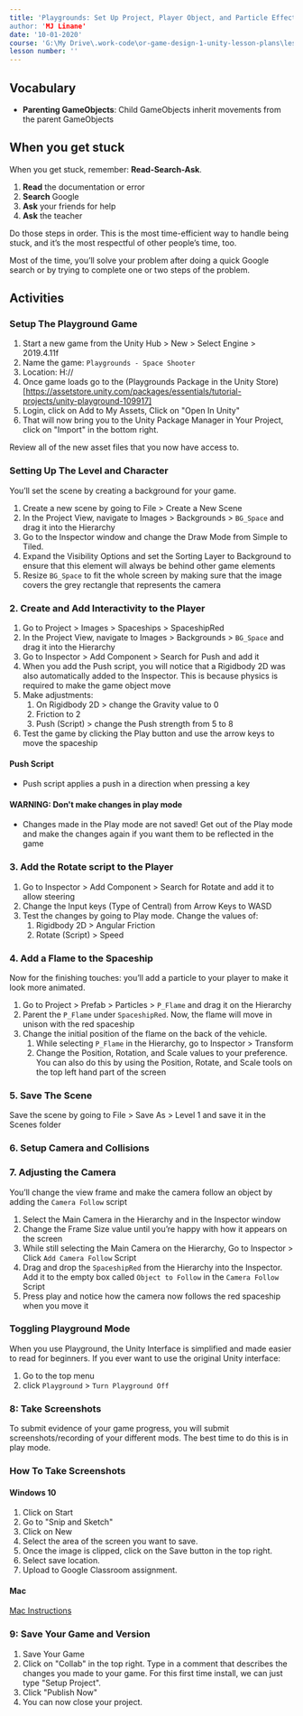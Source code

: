 ```yaml
---
title: 'Playgrounds: Set Up Project, Player Object, and Particle Effects''
author: 'MJ Linane'
date: '10-01-2020'
course: 'G:\My Drive\.work-code\or-game-design-1-unity-lesson-plans\lesson-plans\3-playgrounds'
lesson number: ''
---
```


## Vocabulary

- **Parenting GameObjects**: Child GameObjects inherit movements from the parent GameObjects

## When you get stuck

When you get stuck, remember: **Read-Search-Ask**.

1. **Read** the documentation or error
2. **Search** Google
3. **Ask** your friends for help
4. **Ask** the teacher

Do those steps in order. This is the most time-efficient way to handle being stuck, and it’s the most respectful of other people’s time, too.

Most of the time, you’ll solve your problem after doing a quick Google search or by trying to complete one or two steps of the problem.

## Activities

### Setup The Playground Game

1. Start a new game from the Unity Hub > New > Select Engine > 2019.4.11f
2. Name the game: `Playgrounds - Space Shooter`
3. Location: H://
4. Once game loads go to the (Playgrounds Package in the Unity Store)[https://assetstore.unity.com/packages/essentials/tutorial-projects/unity-playground-109917]
5. Login, click on Add to My Assets, Click on "Open In Unity"
6. That will now bring you to the Unity Package Manager in Your Project, click on "Import" in the bottom right.

Review all of the new asset files that you now have access to.

### Setting Up The Level and Character

You’ll set the scene by creating a background for your game.

1. Create a new scene by going to File > Create a New Scene
2. In the Project View, navigate to Images > Backgrounds > `BG_Space` and drag it into the Hierarchy
3. Go to the Inspector window and change the Draw Mode from Simple to Tiled.
4. Expand the Visibility Options and set the Sorting Layer to Background to ensure that this element will always be behind other game elements
5. Resize `BG_Space` to fit the whole screen by making sure that the image covers the grey rectangle that represents the camera

### 2. Create and Add Interactivity to the Player

1. Go to Project > Images > Spaceships > SpaceshipRed
2. In the Project View, navigate to Images > Backgrounds > `BG_Space` and drag it into the Hierarchy
3. Go to Inspector > Add Component > Search for Push and add it
4. When you add the Push script, you will notice that a Rigidbody 2D was also automatically added to the Inspector. This is because physics is required to make the game object move
5. Make adjustments:
   1. On Rigidbody 2D > change the Gravity value to 0
   2. Friction to 2
   3. Push (Script) > change the Push strength from 5 to 8
6. Test the game by clicking the Play button and use the arrow keys to move the spaceship

#### Push Script

- Push script applies a push in a direction when pressing a key

#### WARNING: Don't make changes in play mode

- Changes made in the Play mode are not saved! Get out of the Play mode and make the changes again if you want them to be reflected in the game

### 3. Add the Rotate script to the Player

1. Go to Inspector > Add Component > Search for Rotate and add it to allow steering
2. Change the Input keys (Type of Central) from Arrow Keys to WASD
3. Test the changes by going to Play mode. Change the values of:
   1. Rigidbody 2D > Angular Friction
   2. Rotate (Script) > Speed

### 4. Add a Flame to the Spaceship

Now for the finishing touches: you’ll add a particle to your player to make it look more animated.

1. Go to Project > Prefab > Particles > `P_Flame` and drag it on the Hierarchy
2. Parent the `P_Flame` under `SpaceshipRed`. Now, the flame will move in unison with the red spaceship
3. Change the initial position of the flame on the back of the vehicle.
   1. While selecting `P_Flame` in the Hierarchy, go to Inspector > Transform
   2. Change the Position, Rotation, and Scale values to your preference. You can also do this by using the Position, Rotate, and Scale tools on the top left hand part of the screen

### 5. Save The Scene

Save the scene by going to File > Save As > Level 1 and save it in the Scenes folder

### 6. Setup Camera and Collisions

### 7. Adjusting the Camera

You’ll change the view frame and make the camera follow an object by adding the `Camera Follow` script

1. Select the Main Camera in the Hierarchy and in the Inspector window
2. Change the Frame Size value until you’re happy with how it appears on the screen
3. While still selecting the Main Camera on the Hierarchy, Go to Inspector > Click `Add Camera Follow` Script
4. Drag and drop the `SpaceshipRed` from the Hierarchy into the Inspector. Add it to the empty box called `Object to Follow` in the `Camera Follow` Script
5. Press play and notice how the camera now follows the red spaceship when you move it

### Toggling Playground Mode

When you use Playground, the Unity Interface is simplified and made easier to read for beginners. If you ever want to use the original Unity interface:

1. Go to the top menu
2. click `Playground` > `Turn Playground Off`

### 8: Take Screenshots

To submit evidence of your game progress, you will submit screenshots/recording of your different mods. The best time to do this is in play mode.

### How To Take Screenshots

#### Windows 10

1. Click on Start
2. Go to "Snip and Sketch"
3. Click on New
4. Select the area of the screen you want to save.
5. Once the image is clipped, click on the Save button in the top right.
6. Select save location.
7. Upload to Google Classroom assignment.

#### Mac

[Mac Instructions](https://support.apple.com/en-us/HT201361)

### 9: Save Your Game and Version

1. Save Your Game
2. Click on "Collab" in the top right. Type in a comment that describes the changes you made to your game. For this first time install, we can just type "Setup Project".
3. Click "Publish Now"
4. You can now close your project.
